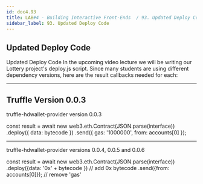 ```yaml
---
id: doc4.93
title: LAB#4 - Building Interactive Front-Ends  / 93. Updated Deploy Code
sidebar_label: 93. Updated Deploy Code
---
```


## Updated Deploy Code


Updated Deploy Code
In the upcoming video lecture we will be writing our Lottery project's deploy.js script. Since many students are using different dependency versions, here are the result callbacks needed for each:

---

## Truffle Version 0.0.3

truffle-hdwallet-provider version 0.0.3

const result = await new web3.eth.Contract(JSON.parse(interface))
    .deploy({ data: bytecode })
    .send({ gas: '1000000', from: accounts[0] });

---

truffle-hdwallet-provider versions 0.0.4, 0.0.5 and 0.0.6

const result = await new web3.eth.Contract(JSON.parse(interface))
     .deploy({data: '0x' + bytecode }) // add 0x bytecode
     .send({from: accounts[0]}); // remove 'gas'


